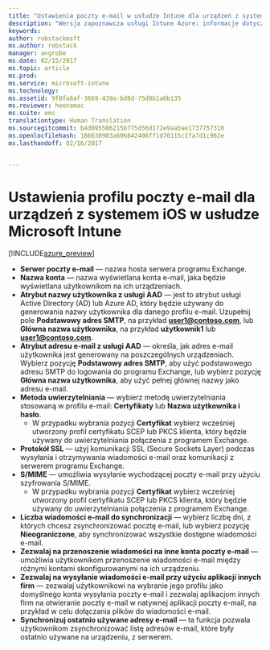 ```yaml
---
title: "Ustawienia poczty e-mail w usłudze Intune dla urządzeń z systemem iOS | Wersja zapoznawcza usługi Intune Azure | Dokumentacja firmy Microsoft"
description: "Wersja zapoznawcza usługi Intune Azure: informacje dotyczące ustawień usługi Intune, których można użyć do konfigurowania połączeń poczty e-mail na urządzeniach z systemem iOS."
keywords: 
author: robstackmsft
ms.author: robstack
manager: angrobe
ms.date: 02/15/2017
ms.topic: article
ms.prod: 
ms.service: microsoft-intune
ms.technology: 
ms.assetid: 9f0fa6af-3669-439a-bd0d-75d8b1a0b135
ms.reviewer: heenamac
ms.suite: ems
translationtype: Human Translation
ms.sourcegitcommit: b4d095506215b775d56d172e9aabae1737757310
ms.openlocfilehash: 186630903a606842406ff1d76115c1fa7d1c962e
ms.lasthandoff: 02/16/2017


---
```


# <a name="email-profile-settings-for-ios-devices-in-microsoft-intune"></a>Ustawienia profilu poczty e-mail dla urządzeń z systemem iOS w usłudze Microsoft Intune

[!INCLUDE[azure_preview](../includes/azure_preview.md)]



- **Serwer poczty e-mail** — nazwa hosta serwera programu Exchange.
- **Nazwa konta** — nazwa wyświetlana konta e-mail, jaka będzie wyświetlana użytkownikom na ich urządzeniach.
- **Atrybut nazwy użytkownika z usługi AAD** — jest to atrybut usługi Active Directory (AD) lub Azure AD, który będzie używany do generowania nazwy użytkownika dla danego profilu e-mail. Uzupełnij pole **Podstawowy adres SMTP**, na przykład **user1@contoso.com**, lub **Główna nazwa użytkownika**, na przykład **użytkownik1** lub **user1@contoso.com**.
- **Atrybut adresu e-mail z usługi AAD** — określa, jak adres e-mail użytkownika jest generowany na poszczególnych urządzeniach. Wybierz pozycję **Podstawowy adres SMTP**, aby użyć podstawowego adresu SMTP do logowania do programu Exchange, lub wybierz pozycję **Główna nazwa użytkownika**, aby użyć pełnej głównej nazwy jako adresu e-mail.
- **Metoda uwierzytelniania** — wybierz metodę uwierzytelniania stosowaną w profilu e-mail: **Certyfikaty** lub **Nazwa użytkownika i hasło**.
    - W przypadku wybrania pozycji **Certyfikat** wybierz wcześniej utworzony profil certyfikatu SCEP lub PKCS klienta, który będzie używany do uwierzytelniania połączenia z programem Exchange.
- **Protokół SSL** — użyj komunikacji SSL (Secure Sockets Layer) podczas wysyłania i otrzymywania wiadomości e-mail oraz komunikacji z serwerem programu Exchange.
- **S/MIME** — umożliwia wysyłanie wychodzącej poczty e-mail przy użyciu szyfrowania S/MIME.
    - W przypadku wybrania pozycji **Certyfikat** wybierz wcześniej utworzony profil certyfikatu SCEP lub PKCS klienta, który będzie używany do uwierzytelniania połączenia z programem Exchange.
- **Liczba wiadomości e-mail do synchronizacji** — wybierz liczbę dni, z których chcesz zsynchronizować pocztę e-mail, lub wybierz pozycję **Nieograniczone**, aby synchronizować wszystkie dostępne wiadomości e-mail.
- **Zezwalaj na przenoszenie wiadomości na inne konta poczty e-mail** — umożliwia użytkownikom przenoszenie wiadomości e-mail między różnymi kontami skonfigurowanymi na ich urządzeniu.
- **Zezwalaj na wysyłanie wiadomości e-mail przy użyciu aplikacji innych firm** — zezwalaj użytkownikowi na wybranie jego profilu jako domyślnego konta wysyłania poczty e-mail i zezwalaj aplikacjom innych firm na otwieranie poczty e-mail w natywnej aplikacji poczty e-mail, na przykład w celu dołączania plików do wiadomości e-mail.
- **Synchronizuj ostatnio używane adresy e-mail** — ta funkcja pozwala użytkownikom zsynchronizować listę adresów e-mail, które były ostatnio używane na urządzeniu, z serwerem.

